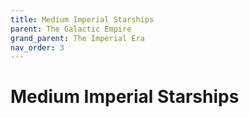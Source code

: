 ```yaml
---
title: Medium Imperial Starships
parent: The Galactic Empire
grand_parent: The Imperial Era
nav_order: 3
---
```


# Medium Imperial Starships

